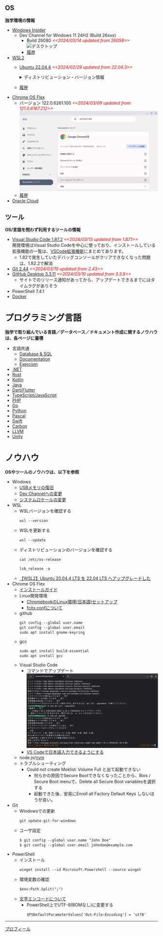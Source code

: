 ## OS
**独学環境の情報**
- [Windows Insider](https://aka.ms/DevLatest)
  - Dev Channel for Windows 11 24H2 (Build 26xxx)
    - Build 26080 <span style="color: red;">*<<2024/03/14 updated from 26058>>*</span>
      ![デスクトップ](./images/Windows/20240314_Windows11_Build26080.png)
    - [履歴](./History/Windows.md)
- [WSL2](https://learn.microsoft.com/ja-jp/windows/wsl/install)
  - [Ubuntu 22.04.4](https://www.releases.ubuntu.com/jammy/) <span style="color: red;">*<<2024/02/29 updated from 22.04.3>>*</span>
    <details>
    <summary>ディストリビューション・バージョン情報</summary>

    ```
    PRETTY_NAME="Ubuntu 22.04.4 LTS"
    NAME="Ubuntu"
    VERSION_ID="22.04"
    VERSION="22.04.4 LTS (Jammy Jellyfish)"
    VERSION_CODENAME=jammy
    ID=ubuntu
    ID_LIKE=debian
    HOME_URL="https://www.ubuntu.com/"
    SUPPORT_URL="https://help.ubuntu.com/"
    BUG_REPORT_URL="https://bugs.launchpad.net/ubuntu/"
    PRIVACY_POLICY_URL="https://www.ubuntu.com/legal/terms-and-policies/privacy-policy"
    UBUNTU_CODENAME=jammy
    ```
    </details>
  - [履歴](./History/Wsl.md)
- [Chrome OS Flex](https://chromereleases.googleblog.com/search/label/ChromeOS%20Flex)
  - バージョン 122.0.6261.100 <span style="color: red;">*<<2024/03/09 updated from 121.0.6167.212>>*</span>
    ![Chrome OS Flexバージョン情報](./images/Chrome/20240309_Chrome_OS_Flex_122.0.6261.100.png)
  - [履歴](./History/Chrome.md)
- [Oracle Cloud](./knowhow/OracleCloud.md)

## ツール
**OS/言語を問わず利用するツールの情報**
- [Visual Studio Code 1.87.2](https://code.visualstudio.com/) <span style="color: red;">*<<2024/03/13 updated from 1.87.1>>*</span> <BR />
  開発環境はVisual Studio Codeを中心に使っており、インストールしている拡張機能の一覧は、[VSCode拡張機能](_sub/vscodeExtensions.md)にまとめてあります。<BR />
  - 1.82で発生していたデバッグコンソールがクリアできなくなった問題は、1.82.2で解消
- [Git 2.44](https://git-scm.com/download) <span style="color: red;">*<<2024/03/10 updated from 2.43>>*</span>
- [GitHub Desktop 3.3.11](https://desktop.github.com/release-notes/) <span style="color: red;">*<<2024/03/10 updated from 3.3.8>>*</span>
  - サイトでのリリース通知があってから、アップデートできるまでにはタイムラグがありそう
- PowerShell 7.4.1
- [Docker](./knowhow/Docker.md)

#  プログラミング言語
**独学で取り組んでいる言語／データベース／ドキュメント作成に関するノウハウは、各ページに蓄積**
- 言語共通
  - [Database & SQL](./knowhow/Database.md)
  - [Documentation](./knowhow/Documentation.md)
  - [Exercism](./knowhow/Exercism.md)
- [.NET](./knowhow/NET.md)
- [Rust](./knowhow/Rust.md)
- [Kotlin](./knowhow/Kotlin.md)
- [Java](./knowhow/Java.md)  
- [Dart/Flutter](./knowhow/Flutter.md)
- [TypeScript/JavaScript](./knowhow/TypeScript.md)
- [PHP](./knowhow/Php.md)
- [Go](./knowhow/Go.md)
- [Python](./knowhow/Python.md)
- [Pascal](./knowhow/Others.md#pascal)
- [Swift](./knowhow/Others.md#swift)
- [Carbon](./knowhow/Carbon.md)
- [LLVM](./knowhow/Others.md#llvm)
- [Unity](./knowhow/Unity.md)

# ノウハウ
**OSやツールのノウハウは、以下を参照**
- Windows
  - [USBメモリの復旧](https://jp.easeus.com/partition-manager/fix-usb-drive-incorrect-size.html)
  - [Dev Channelへの変更](https://mitomoha.hatenablog.com/entry/2023/08/11/010623)
  - [システムロケールの変更](./windows/systemLocale.md)
- WSL
  - WSLバージョンを確認する
    ```
    wsl --version
    ```
  - WSLを更新する
    ```
    wsl --update
    ``` 
  - ディストリビューションのバージョンを確認する
    ```
    cat /etc/os-release
    ```
    ```
    lsb_release -a
    ```
  - [【WSL2】Ubuntu 20.04.4 LTS を 22.04 LTS へアップグレードした](https://zenn.dev/ryuu/articles/upgrade-ubuntu2204-wsl)
- Chrome OS Flex
  - [インストールガイド](https://support.google.com/chromeosflex/answer/11552529?hl=ja)
  - Linux開発環境
    - [ChromebookのLinux環境(日本語)セットアップ](https://3nmt.com/chromebook_linux_japanese/)
    - [fcitx.confについて](https://qiita.com/suzuki_sh/items/1319b050ba41e03890f5)
  - github
    ```
    git config --global user.name
    git config --global user.email
    sudo apt install gnome-keyring
    ```
  - gcc
    ```
    sudo apt install build-essential
    sudo apt install gcc
    ```
  - Visual Studio Code
    - コマンドでアップデート
      ![Upgrade on Chrome OS Flex](./images/Chrome/20240119_code_1.85.2.png)
    - [VS Codeで日本語入力できるようにする](https://gotoblog.org/chromebook-vscode-japanese/)
  - node.js/[nvm](https://github.com/nvm-sh/nvm)
  - トラブルシューティング
    - Could not create Moklist: Volume Full と出て起動できない
      - 何らかの原因でSecure Bootできなくなったことから、Bios / Secure Boot menuで、Delete all Secure Boot variablesを選択する
      - 起動できた後、安易にEnroll all Factory Default Keys しないほうが良い。 
- Git
  - Windowsでの更新
    ```
    git update-git-for-windows
    ```
  - ユーザ設定
    ```
    $ git config --global user.name "John Doe"
    $ git config --global user.email johndoe@example.com
    ```
- PowerShell
  - インストール
    ```
    winget install --id Microsoft.Powershell --source winget
    ```
  - 環境変数の確認
    ```shell
    $env:Path.Split(";")
    ```
  - [文字エンコードについて](https://learn.microsoft.com/ja-jp/powershell/module/microsoft.powershell.core/about/about_character_encoding?view=powershell-7.3)
    - PowerShell上でUTF-8(BOMなし)に変更する
      ```shell
      $PSDefaultParameterValues['Out-File:Encoding'] = 'utf8'
      ```
---
[プロフィール](_sub/Profile.md)

